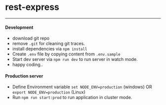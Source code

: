 # rest-express
---

#### Development
+ download git repo
+ remove `.git` for cleaning git traces.
+ install dependencies via `npm install`
+ Create `.env` file by copying content from `.env.sample`
+ Start dev server via `npm run dev` to run server in watch mode.
+ happy coding..

#### Production server
+ Define Environment variable `set NODE_ENV=production` (windows) OR `export NODE_ENV=production` (Linux)
+ Run `npm run start:prod` to run application in cluster mode.

